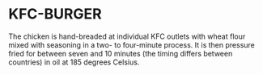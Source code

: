 # KFC-BURGER
The chicken is hand-breaded at individual KFC outlets with wheat flour mixed with seasoning in a two- to four-minute process. It is then pressure fried for between seven and 10 minutes (the timing differs between countries) in oil at 185 degrees Celsius.
